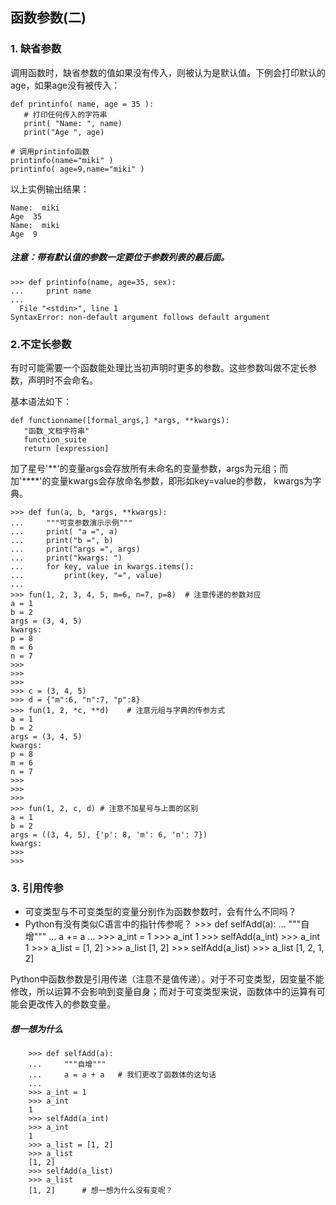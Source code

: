 ## 函数参数(二)
### 1. 缺省参数
调用函数时，缺省参数的值如果没有传入，则被认为是默认值。下例会打印默认的age，如果age没有被传入：

    def printinfo( name, age = 35 ):
       # 打印任何传入的字符串
       print( "Name: ", name)
       print("Age ", age)

    # 调用printinfo函数
    printinfo(name="miki" )
    printinfo( age=9,name="miki" )

以上实例输出结果：

    Name:  miki
    Age  35
    Name:  miki
    Age  9
##### 注意：带有默认值的参数一定要位于参数列表的最后面。  

    >>> def printinfo(name, age=35, sex):
    ...     print name
    ...
      File "<stdin>", line 1
    SyntaxError: non-default argument follows default argument

### 2.不定长参数
有时可能需要一个函数能处理比当初声明时更多的参数。这些参数叫做不定长参数，声明时不会命名。

基本语法如下：

    def functionname([formal_args,] *args, **kwargs):
       "函数_文档字符串"
       function_suite
       return [expression]
加了星号'**'的变量args会存放所有未命名的变量参数，args为元组；而加'****'的变量kwargs会存放命名参数，即形如key=value的参数， kwargs为字典。

    >>> def fun(a, b, *args, **kwargs):
    ...     """可变参数演示示例"""
    ...     print( "a =", a)
    ...     print("b =", b)
    ...     print("args =", args)
    ...     print("kwargs: ")
    ...     for key, value in kwargs.items():
    ...         print(key, "=", value)
    ...
    >>> fun(1, 2, 3, 4, 5, m=6, n=7, p=8)  # 注意传递的参数对应
    a = 1
    b = 2
    args = (3, 4, 5)
    kwargs:
    p = 8
    m = 6
    n = 7
    >>>
    >>>
    >>>
    >>> c = (3, 4, 5)
    >>> d = {"m":6, "n":7, "p":8}
    >>> fun(1, 2, *c, **d)    # 注意元组与字典的传参方式
    a = 1
    b = 2
    args = (3, 4, 5)
    kwargs:
    p = 8
    m = 6
    n = 7
    >>>
    >>>
    >>>
    >>> fun(1, 2, c, d) # 注意不加星号与上面的区别
    a = 1
    b = 2
    args = ((3, 4, 5), {'p': 8, 'm': 6, 'n': 7})
    kwargs:
    >>>
    >>>

### 3. 引用传参
+ 可变类型与不可变类型的变量分别作为函数参数时，会有什么不同吗？
+ Python有没有类似C语言中的指针传参呢？
        >>> def selfAdd(a):
        ...     """自增"""
        ...     a += a
        ...
        >>> a_int = 1
        >>> a_int
        1
        >>> selfAdd(a_int)
        >>> a_int
        1
        >>> a_list = [1, 2]
        >>> a_list
        [1, 2]
        >>> selfAdd(a_list)
        >>> a_list
        [1, 2, 1, 2]

Python中函数参数是引用传递（注意不是值传递）。对于不可变类型，因变量不能修改，所以运算不会影响到变量自身；而对于可变类型来说，函数体中的运算有可能会更改传入的参数变量。

##### 想一想为什么
        >>> def selfAdd(a):
        ...     """自增"""
        ...     a = a + a   # 我们更改了函数体的这句话
        ...
        >>> a_int = 1
        >>> a_int
        1
        >>> selfAdd(a_int)
        >>> a_int
        1
        >>> a_list = [1, 2]
        >>> a_list
        [1, 2]
        >>> selfAdd(a_list)
        >>> a_list
        [1, 2]      # 想一想为什么没有变呢？
